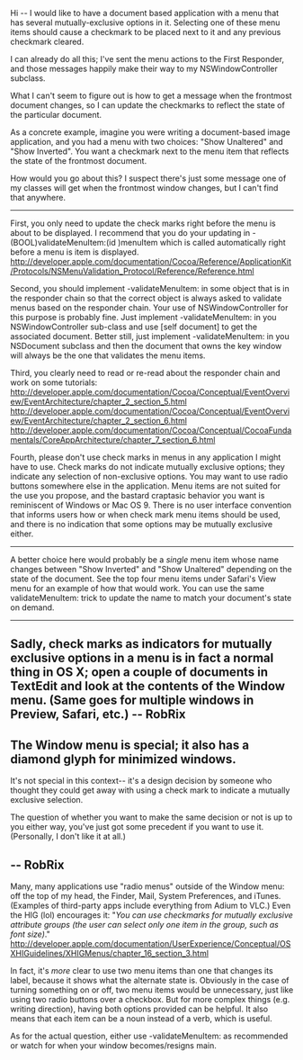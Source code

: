 

Hi -- I would like to have a document based application with a menu that has several mutually-exclusive options in it.  Selecting one of these menu items should cause a checkmark to be placed next to it and any previous checkmark cleared.

I can already do all this; I've sent the menu actions to the First Responder, and those messages happily make their way to my NSWindowController subclass.

What I can't seem to figure out is how to get a message when the frontmost document changes, so I can update the checkmarks to reflect the state of the particular document.

As a concrete example, imagine you were writing a document-based image application, and you had a menu with two choices: "Show Unaltered" and "Show Inverted".  You want a checkmark next to the menu item that reflects the state of the frontmost document.

How would you go about this?  I suspect there's just some message one of my classes will get when the frontmost window changes, but I can't find that anywhere.


----
First, you only need to update the check marks right before the menu is about to be displayed.  I recommend that you do your updating in - (BOOL)validateMenuItem:(id <NSMenuItem>)menuItem which is called automatically right before a menu is item is displayed.
http://developer.apple.com/documentation/Cocoa/Reference/ApplicationKit/Protocols/NSMenuValidation_Protocol/Reference/Reference.html

Second, you should implement -validateMenuItem: in some object that is in the responder chain so that the correct object is always asked to validate menus based on the responder chain.  Your use of NSWindowController for this purpose is probably fine.  Just implement -validateMenuItem: in you NSWindowController sub-class and use [self document] to get the associated document.  Better still, just implement -validateMenuItem: in you NSDocument subclass and then the document that owns the key window will always be the one that validates the menu items.

Third, you clearly need to read or re-read about the responder chain and work on some tutorials: 
http://developer.apple.com/documentation/Cocoa/Conceptual/EventOverview/EventArchitecture/chapter_2_section_5.html
http://developer.apple.com/documentation/Cocoa/Conceptual/EventOverview/EventArchitecture/chapter_2_section_6.html
http://developer.apple.com/documentation/Cocoa/Conceptual/CocoaFundamentals/CoreAppArchitecture/chapter_7_section_6.html

Fourth, please don't use check marks in menus in any application I might have to use.  Check marks do not indicate mutually exclusive options; they indicate any selection of non-exclusive options.  You may want to use radio buttons somewhere else in the application.  Menu items are not suited for the use you propose, and the bastard craptasic behavior you want is reminiscent of Windows or Mac OS 9.  There is no user interface convention that informs users how or when check mark menu items should be used, and there is no indication that some options may be mutually exclusive either.

----
A better choice here would probably be a *single* menu item whose name changes between "Show Inverted" and "Show Unaltered" depending on the state of the document. See the top four menu items under Safari's View menu for an example of how that would work. You can use the same validateMenuItem: trick to update the name to match your document's state on demand.

----

Sadly, check marks as indicators for mutually exclusive options in a menu is in fact a normal thing in OS X; open a couple of documents in TextEdit and look at the contents of the Window menu. (Same goes for multiple windows in Preview, Safari, etc.) -- RobRix
----
The Window menu is special; it also has a diamond glyph for minimized windows.
----
It's not special in this context-- it's a design decision by someone who thought they could get away with using a check mark to indicate a mutually exclusive selection.

The question of whether you want to make the same decision or not is up to you either way, you've just got some precedent if you want to use it. (Personally, I don't like it at all.)

-- RobRix
----
Many, many applications use "radio menus" outside of the Window menu: off the top of my head, the Finder, Mail, System Preferences, and iTunes. (Examples of third-party apps include everything from Adium to VLC.) Even the HIG (lol) encourages it: "*You can use checkmarks for mutually exclusive attribute groups (the user can select only one item in the group, such as font size)*." http://developer.apple.com/documentation/UserExperience/Conceptual/OSXHIGuidelines/XHIGMenus/chapter_16_section_3.html

In fact, it's *more* clear to use two menu items than one that changes its label, because it shows what the alternate state is. Obviously in the case of turning something on or off, two menu items would be unnecessary, just like using two radio buttons over a checkbox. But for more complex things (e.g. writing direction), having both options provided can be helpful. It also means that each item can be a noun instead of a verb, which is useful.

As for the actual question, either use     -validateMenuItem: as recommended or watch for when your window becomes/resigns main.
